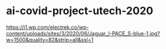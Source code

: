 # ai-covid-project-utech-2020
https://i1.wp.com/electrek.co/wp-content/uploads/sites/3/2020/06/Jaguar_I-PACE_S-blue-1.jpg?w=1500&quality=82&strip=all&ssl=1
